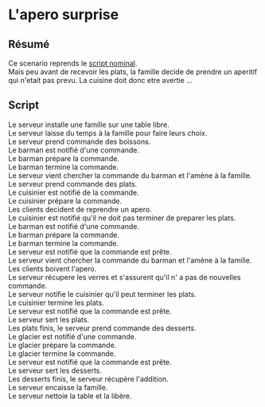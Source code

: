 L'apero surprise
================

Résumé
------

Ce scenario reprends le [script nominal](./2018_09_12_Script_Nominal.md).  
Mais peu avant de recevoir les plats, la famille decide de prendre un aperitif qui n'etait pas prevu. La cuisine doit donc etre avertie ...

Script
------

Le serveur installe une famille sur une table libre.  
Le serveur laisse du temps à la famille pour faire leurs choix.  
Le serveur prend commande des boissons.  
Le barman est notifié d'une commande.  
Le barman prépare la commande.  
Le barman termine la commande.  
Le serveur vient chercher la commande du barman et l'amène à la famille.  
Le serveur prend commande des plats.  
Le cuisinier est notifié de la commande.  
Le cuisinier prépare la commande.  
Les clients decident de reprendre un apero.  
Le cuisinier est notifié qu'il ne doit pas terminer de preparer les plats.  
Le barman est notifié d'une commande.  
Le barman prépare la commande.  
Le barman termine la commande.  
Le serveur est notifié que la commande est prête.  
Le serveur vient chercher la commande du barman et l'amène à la famille.  
Les clients boivent l'apero.  
Le serveur récupere les verres et s'assurent qu'il n' a pas de nouvelles commande.  
Le serveur notifie le cuisinier qu'il peut terminer les plats.  
Le cuisinier termine les plats.  
Le serveur est notifié que la commande est prête.  
Le serveur sert les plats.  
Les plats finis, le serveur prend commande des desserts.  
Le glacier est notifié d'une commande.  
Le glacier prépare la commande.  
Le glacier termine la commande.  
Le serveur est notifié que la commande est prête.  
Le serveur sert les desserts.  
Les desserts finis, le serveur récupère l'addition.  
Le serveur encaisse la famille.    
Le serveur nettoie la table et la libère.
